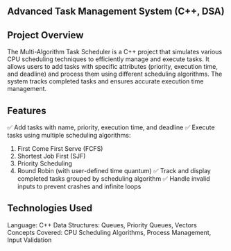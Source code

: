Advanced Task Management System (C++, DSA)
-------------------------------------------

Project Overview 
----------------
The Multi-Algorithm Task Scheduler is a C++ project that simulates various CPU scheduling techniques to efficiently manage and execute tasks. It allows users to add tasks with specific attributes (priority, execution time, and deadline) and process them using different scheduling algorithms. The system tracks completed tasks and ensures accurate execution time management.

Features
--------
✅ Add tasks with name, priority, execution time, and deadline
✅ Execute tasks using multiple scheduling algorithms:

1. First Come First Serve (FCFS)
2. Shortest Job First (SJF)
3. Priority Scheduling
4. Round Robin (with user-defined time quantum)
✅ Track and display completed tasks grouped by scheduling algorithm
✅ Handle invalid inputs to prevent crashes and infinite loops


Technologies Used 
-----------------
Language: C++
Data Structures: Queues, Priority Queues, Vectors
Concepts Covered: CPU Scheduling Algorithms, Process Management, Input Validation

